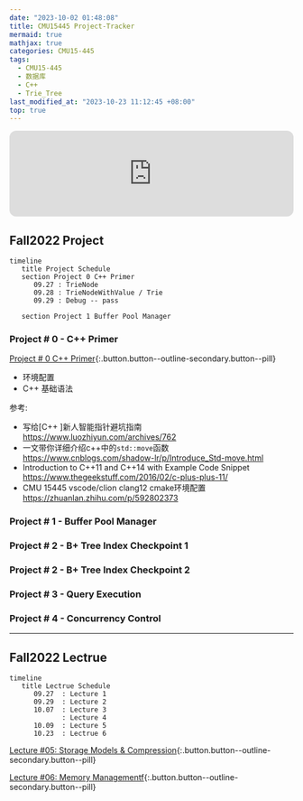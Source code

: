 ```yaml
---
date: "2023-10-02 01:48:08"
title: CMU15445 Project-Tracker
mermaid: true
mathjax: true
categories: CMU15-445
tags:
  - CMU15-445
  - 数据库
  - C++
  - Trie_Tree
last_modified_at: "2023-10-23 11:12:45 +08:00"
top: true
---
```


<iframe style="border-radius:12px" src="https://open.spotify.com/embed/track/5mg3VB3Qh7jcR5kAAC4DSV?utm_source=generator" width="100%" height="152" frameBorder="0" allowfullscreen="" allow="autoplay; clipboard-write; encrypted-media; fullscreen; picture-in-picture" loading="lazy"></iframe>

## Fall2022 Project

```mermaid
timeline
   title Project Schedule
   section Project 0 C++ Primer
      09.27 : TrieNode
      09.28 : TrieNodeWithValue / Trie
      09.29 : Debug -- pass

   section Project 1 Buffer Pool Manager
```

### Project # 0 - C++ Primer

[<i class="fa-solid fa-database"></i> Project # 0 C++ Primer](/cmu15-445/2023/09/27/CMU15445-project-0.html){:.button.button--outline-secondary.button--pill}

- 环境配置
- C++ 基础语法

参考:
 - 写给[C++ ]新人智能指针避坑指南 <https://www.luozhiyun.com/archives/762>
 - 一文带你详细介绍c++中的`std::move`函数 <https://www.cnblogs.com/shadow-lr/p/Introduce_Std-move.html>
 - Introduction to C++11 and C++14 with Example Code Snippet <https://www.thegeekstuff.com/2016/02/c-plus-plus-11/>
 - CMU 15445 vscode/clion clang12 cmake环境配置 <https://zhuanlan.zhihu.com/p/592802373>

### Project # 1 - Buffer Pool Manager

### Project # 2 - B+ Tree Index Checkpoint 1

### Project # 2 - B+ Tree Index Checkpoint 2

### Project # 3 - Query Execution

### Project # 4 - Concurrency Control

------

## Fall2022 Lectrue

```mermaid
timeline
   title Lectrue Schedule
      09.27  : Lecture 1
      09.29  : Lecture 2
      10.07  : Lecture 3
             : Lecture 4
      10.09  : Lecture 5
      10.23  : Lectrue 6
```

[<i class="fa-regular fa-note-sticky"></i> Lecture #05: Storage Models & Compression](/cmu15-445/2023/10/19/Lecture-5-Storage-Models-Compression.html){:.button.button--outline-secondary.button--pill}

[<i class="fa-regular fa-note-sticky"></i> Lecture #06: Memory Managementf](cmu15-445/2023/10/23/Lecture-6-Memory-Management.html){:.button.button--outline-secondary.button--pill}